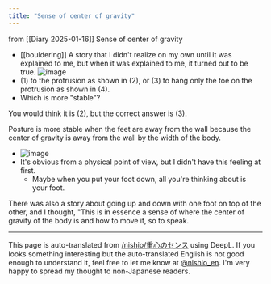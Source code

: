 ```yaml
---
title: "Sense of center of gravity"
---
```


from  [[Diary 2025-01-16]]
Sense of center of gravity
- [[bouldering]]
A story that I didn't realize on my own until it was explained to me, but when it was explained to me, it turned out to be true.
![image](https://gyazo.com/0b51f168e3d860f2946632e7dd9b10a2/thumb/1000)
- (1) to the protrusion as shown in (2), or (3) to hang only the toe on the protrusion as shown in (4).
- Which is more "stable"?

You would think it is (2), but the correct answer is (3).

Posture is more stable when the feet are away from the wall because the center of gravity is away from the wall by the width of the body.
- ![image](https://gyazo.com/e4790853e72058dd2531ed25107ed795/thumb/1000)
- It's obvious from a physical point of view, but I didn't have this feeling at first.
    - Maybe when you put your foot down, all you're thinking about is your foot.

There was also a story about going up and down with one foot on top of the other, and I thought, "This is in essence a sense of where the center of gravity of the body is and how to move it, so to speak.


---
This page is auto-translated from [/nishio/重心のセンス](https://scrapbox.io/nishio/重心のセンス) using DeepL. If you looks something interesting but the auto-translated English is not good enough to understand it, feel free to let me know at [@nishio_en](https://twitter.com/nishio_en). I'm very happy to spread my thought to non-Japanese readers.